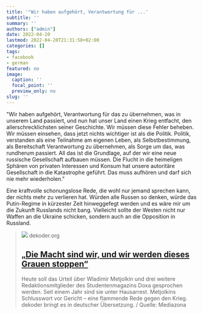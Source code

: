 ```yaml
---
title: '"Wir haben aufgehört, Verantwortung für ...'
subtitle: ''
summary: ''
authors: ["admin"]
date: 2022-04-20
lastmod: 2022-04-20T21:31:58+02:00
categories: []
tags:
- facebook
- german
featured: no
image:
  caption: ''
  focal_point: ''
  preview_only: no
slug: ''
---
```

"Wir haben aufgehört, Verantwortung für das zu übernehmen, was in unserem Land passiert, und nun hat unser Land einen Krieg entfacht, den allerschrecklichsten seiner Geschichte. Wir müssen diese Fehler beheben. Wir müssen einsehen, dass jetzt nichts wichtiger ist als die Politik. Politik, verstanden als eine Teilnahme am eigenen Leben, als Selbstbestimmung, als Bereitschaft Verantwortung zu übernehmen, als Sorge um das, was rundherum passiert. All das ist die Grundlage, auf der wir eine neue russische Gesellschaft aufbauen müssen. Die Flucht in die heimeligen Sphären von privaten Interessen und Konsum hat unsere autoritäre Gesellschaft in die Katastrophe geführt. Das muss aufhören und darf sich nie mehr wiederholen."

Eine kraftvolle schonungslose Rede, die wohl nur jemand sprechen kann, der nichts mehr zu verlieren hat. Würden alle Russen so denken, würde das Putin-Regime in kürzester Zeit hinweggefegt werden und es wäre mir um die Zukunft Russlands nicht bang. Vielleicht sollte der Westen nicht nur Waffen an die Ukraine schicken, sondern auch an die Opposition in Russland.
> [![](https://www.dekoder.org/sites/default/files/doxa_social.png)](https://www.dekoder.org/de/article/doxa-gericht-schlusswort-ukraine-krieg)
> dekoder.org
> ## [„Die Macht sind wir, und wir werden dieses Grauen stoppen“](https://www.dekoder.org/de/article/doxa-gericht-schlusswort-ukraine-krieg)
>
>Heute soll das Urteil über Wladimir Metjolkin und drei weitere Redaktionsmitglieder des Studentenmagazins Doxa gesprochen werden. Seit einem Jahr sind sie unter Hausarrest. Metjolkins Schlusswort vor Gericht – eine flammende Rede gegen den Krieg. dekoder bringt es in deutscher Übersetzung. / Quelle: Mediazona



